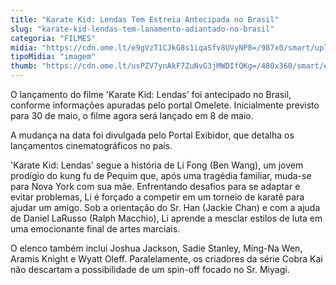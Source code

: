 ```yaml
---
title: "Karate Kid: Lendas Tem Estreia Antecipada no Brasil"
slug: "karate-kid-lendas-tem-lanamento-adiantado-no-brasil"
categoria: "FILMES"
midia: "https://cdn.ome.lt/e9gVzT1CJkG8s1iqaSfv8UVyNP8=/987x0/smart/uploads/conteudo/fotos/02_vrnAFur.jpg"
tipoMidia: "imagem"
thumb: "https://cdn.ome.lt/usPZV7ynAkF7ZuNvG3jMWDIfQKg=/480x360/smart/extras/conteudos/01_4Yacwml.jpg"
---
```


O lançamento do filme 'Karate Kid: Lendas' foi antecipado no Brasil, conforme informações apuradas pelo portal Omelete. Inicialmente previsto para 30 de maio, o filme agora será lançado em 8 de maio.

A mudança na data foi divulgada pelo Portal Exibidor, que detalha os lançamentos cinematográficos no país. 

'Karate Kid: Lendas' segue a história de Li Fong (Ben Wang), um jovem prodígio do kung fu de Pequim que, após uma tragédia familiar, muda-se para Nova York com sua mãe. Enfrentando desafios para se adaptar e evitar problemas, Li é forçado a competir em um torneio de karatê para ajudar um amigo. Sob a orientação do Sr. Han (Jackie Chan) e com a ajuda de Daniel LaRusso (Ralph Macchio), Li aprende a mesclar estilos de luta em uma emocionante final de artes marciais.

O elenco também inclui Joshua Jackson, Sadie Stanley, Ming-Na Wen, Aramis Knight e Wyatt Oleff. Paralelamente, os criadores da série Cobra Kai não descartam a possibilidade de um spin-off focado no Sr. Miyagi.